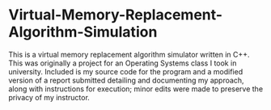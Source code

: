 # Virtual-Memory-Replacement-Algorithm-Simulation
This is a virtual memory replacement algorithm simulator written in C++. This was originally a project for an Operating Systems class I took in university.
Included is my source code for the program and a modified version of a report submitted detailing and documenting my approach, along with instructions for execution; minor edits were made to preserve the privacy of my instructor.
